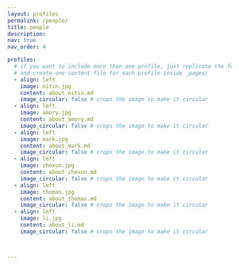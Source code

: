 ```yaml
---
layout: profiles
permalink: /people/
title: people
description: 
nav: true
nav_order: 4

profiles:
  # if you want to include more than one profile, just replicate the following block
  # and create one content file for each profile inside _pages/
  - align: left
    image: nitin.jpg
    content: about_nitin.md
    image_circular: false # crops the image to make it circular
  - align: left
    image: amory.jpg
    content: about_amory.md
    image_circular: false # crops the image to make it circular
  - align: left
    image: mark.jpg
    content: about_mark.md
    image_circular: false # crops the image to make it circular
  - align: left
    image: zhexun.jpg
    content: about_zhexun.md
    image_circular: false # crops the image to make it circular
  - align: left
    image: thomas.jpg
    content: about_thomas.md
    image_circular: false # crops the image to make it circular
  - align: left
    image: li.jpg
    content: about_li.md
    image_circular: false # crops the image to make it circular



---
```

